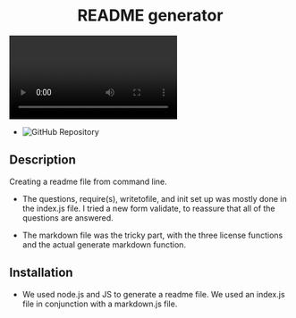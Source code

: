 # <center h1 align=center>README generator</center>

![alt text](./assets/readmevideo.mp4 "Readme GIF")

* ![GitHub Repository](https://github.com/malhill/readme-generator)

## Description
Creating a readme file from command line. 

* The questions, require(s), writetofile, and init set up was mostly done in the index.js file. I tried a new form validate, to reassure that all of the questions are answered.

* The markdown file was the tricky part, with the three license functions and the actual generate markdown function.

## Installation
* We used node.js and JS to generate a readme file. We used an index.js file in conjunction with a markdown.js file. 
 




